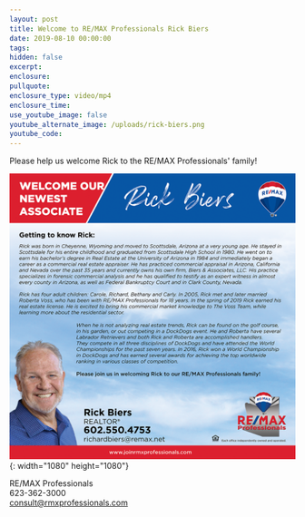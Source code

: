 ```yaml
---
layout: post
title: Welcome to RE/MAX Professionals Rick Biers
date: 2019-08-10 00:00:00
tags:
hidden: false
excerpt:
enclosure:
pullquote:
enclosure_type: video/mp4
enclosure_time:
use_youtube_image: false
youtube_alternate_image: /uploads/rick-biers.png
youtube_code:
---
```


Please help us welcome Rick to the RE/MAX Professionals' family\!

![](/uploads/rick-biers.png){: width="1080" height="1080"}

RE/MAX Professionals<br>623-362-3000<br>consult@rmxprofessionals.com